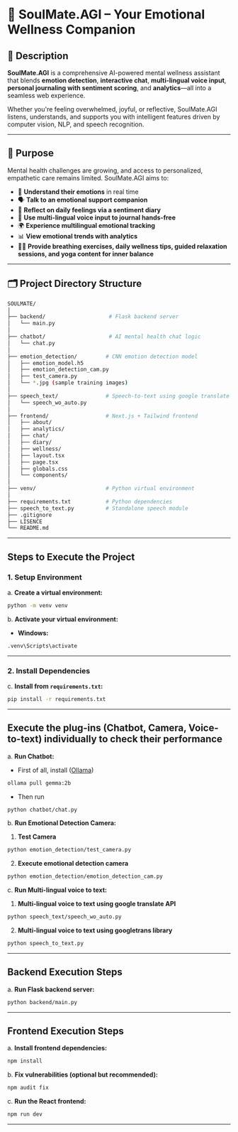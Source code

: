 # 💞 SoulMate.AGI – Your Emotional Wellness Companion

## 📌 Description

**SoulMate.AGI** is a comprehensive AI-powered mental wellness assistant that blends **emotion detection**, **interactive chat**, **multi-lingual voice input**, **personal journaling with sentiment scoring**, and **analytics**—all into a seamless web experience.

Whether you're feeling overwhelmed, joyful, or reflective, SoulMate.AGI listens, understands, and supports you with intelligent features driven by computer vision, NLP, and speech recognition.

---

## 🎯 Purpose

Mental health challenges are growing, and access to personalized, empathetic care remains limited. SoulMate.AGI aims to:
- 👀 **Understand their emotions** in real time
- 🗣️ **Talk to an emotional support companion**
- 📓 **Reflect on daily feelings via a sentiment diary**
- 🎤 **Use multi-lingual voice input to journal hands-free**
- 🌍 **Experience multilingual emotional tracking**
- 📊 **View emotional trends with analytics**
- 🧘‍♀️ **Provide breathing exercises, daily wellness tips, guided relaxation sessions, and yoga content for inner balance**

---

## 🗂️ Project Directory Structure

```bash
SOULMATE/
│
├── backend/                    # Flask backend server
│   └── main.py
│
├── chatbot/                    # AI mental health chat logic
│   └── chat.py
│
├── emotion_detection/         # CNN emotion detection model
│   ├── emotion_model.h5
│   ├── emotion_detection_cam.py
│   ├── test_camera.py
│   └── *.jpg (sample training images)
│
├── speech_text/               # Speech-to-text using google translate
│   └── speech_wo_auto.py
│
├── frontend/                  # Next.js + Tailwind frontend
│   ├── about/
│   ├── analytics/
│   ├── chat/
│   ├── diary/
│   ├── wellness/
│   ├── layout.tsx
│   ├── page.tsx
│   ├── globals.css
│   └── components/
│
├── venv/                      # Python virtual environment
│
├── requirements.txt           # Python dependencies
├── speech_to_text.py          # Standalone speech module
├── .gitignore
├── LISENCE
└── README.md
```

---

## Steps to Execute the Project

### 1. Setup Environment

a. **Create a virtual environment:**

```bash
python -m venv venv
```

b. **Activate your virtual environment:**

- **Windows:**
```bash
.venv\Scripts\activate
```

---

### 2. Install Dependencies

c. **Install from `requirements.txt`:**

```bash
pip install -r requirements.txt
```

---
## Execute the plug-ins (Chatbot, Camera, Voice-to-text) individually to check their performance

a. **Run Chatbot:**

- First of all, install ([Ollama](https://ollama.com)) 

```bash
ollama pull gemma:2b
```
- Then run

```bash
python chatbot/chat.py
```

b. **Run Emotional Detection Camera:**

1. **Test Camera**

```bash
python emotion_detection/test_camera.py
```

2. **Execute emotional detection camera**

```bash
python emotion_detection/emotion_detection_cam.py
```

c. **Run Multi-lingual voice to text:**

1. **Multi-lingual voice to text using google translate API**

```bash
python speech_text/speech_wo_auto.py
```

2. **Multi-lingual voice to text using googletrans library**

```bash
python speech_to_text.py
```

---

## Backend Execution Steps

a. **Run Flask backend server:**

```bash
python backend/main.py
```

---

## Frontend Execution Steps

a. **Install frontend dependencies:**

```bash
npm install 
```

b. **Fix vulnerabilities (optional but recommended):**

```bash
npm audit fix
```

c. **Run the React frontend:**

```bash
npm run dev
```

---
